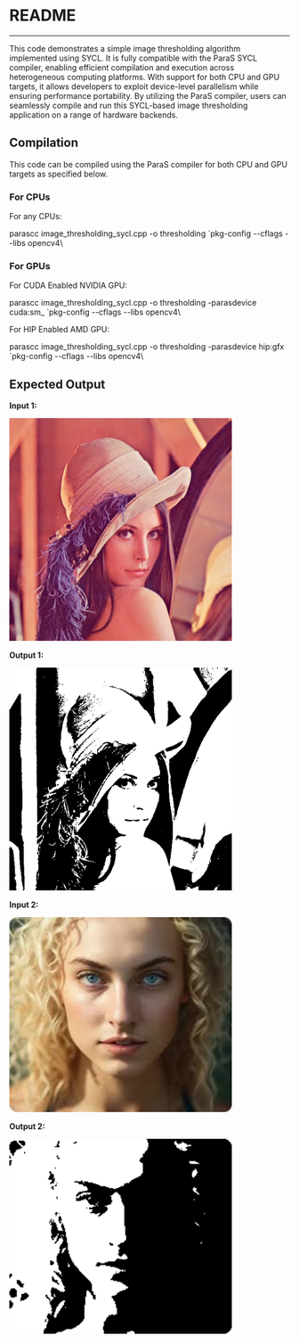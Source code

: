 # README
---
This code demonstrates a simple image thresholding algorithm implemented using SYCL. It is fully compatible with the ParaS SYCL compiler, enabling efficient compilation and execution across heterogeneous computing platforms. With support for both CPU and GPU targets, it allows developers to exploit device-level parallelism while ensuring performance portability. By utilizing the ParaS compiler, users can seamlessly compile and run this SYCL-based image thresholding application on a range of hardware backends.

## Compilation
This code can be compiled using the ParaS compiler for both CPU and GPU targets as specified below.

### For CPUs

For any CPUs:

parascc image_thresholding_sycl.cpp -o thresholding \`pkg-config --cflags --libs opencv4\

### For GPUs

For CUDA Enabled NVIDIA GPU:

parascc image_thresholding_sycl.cpp -o thresholding -parasdevice cuda:sm_<x> \`pkg-config --cflags --libs opencv4\

For HIP Enabled AMD GPU:

parascc image_thresholding_sycl.cpp -o thresholding -parasdevice hip:gfx<x> \`pkg-config --cflags --libs opencv4\

## Expected Output

**Input 1:**

<img src="input_img1.png" alt="Input 1" width="400"/>

**Output 1:**

<img src="output_img_1.png" alt="Output 1" width="400"/>

**Input 2:**

<img src="input_img_2.png" alt="Input 2" width="400"/>

**Output 2:**

<img src="output_img_2.png" alt="Output 2" width="400"/>
